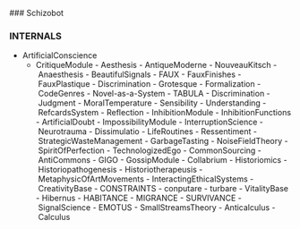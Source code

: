 ### Schizobot

### INTERNALS
- ArtificialConscience
	- CritiqueModule
		- Aesthesis
			- AntiqueModerne
			- NouveauKitsch
		- Anaesthesis
			- BeautifulSignals
				- FAUX
					- FauxFinishes
						- FauxPlastique
		- Discrimination
		- Grotesque
		- Formalization
			- CodeGenres
				- Novel-as-a-System
				- TABULA
			- Discrimination
			- Judgment
				- MoralTemperature
			- Sensibility
			- Understanding
		- RefcardsSystem
		- Reflection
	- InhibitionModule
		- InhibitionFunctions
			- ArtificialDoubt
			- ImpossibilityModule
			- InterruptionScience
		- Neurotrauma
			- Dissimulatio
			- LifeRoutines
			- Ressentiment
		- StrategicWasteManagement
			- GarbageTasting
	- NoiseFieldTheory
	- SpiritOfPerfection
	- TechnologizedEgo
- CommonSourcing
	- AntiCommons
		- GIGO
		- GossipModule
	- Collabrium
	- Historiomics
		- Historiopathogenesis
		- Historiotherapeusis
		- MetaphysicOfArtMovements
	- InteractingEthicalSystems
- CreativityBase
	- CONSTRAINTS
	- conputare
	- turbare
- VitalityBase
	- Hibernus
		- HABITANCE
		- MIGRANCE
		- SURVIVANCE
	- SignalScience
		- EMOTUS
	- SmallStreamsTheory
		- Anticalculus
		- Calculus
